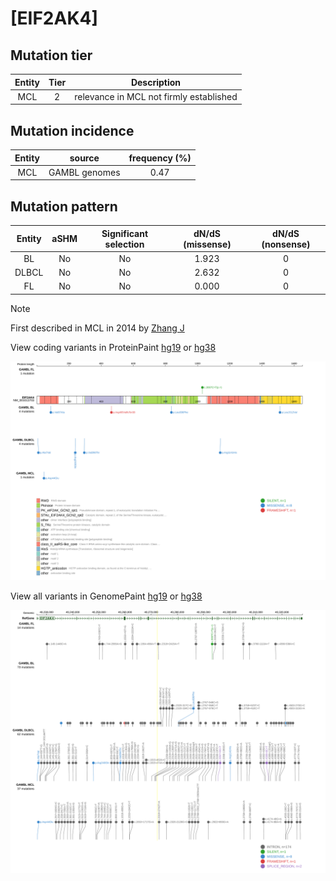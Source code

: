 # [EIF2AK4]

## Mutation tier

|Entity|Tier|Description                            |
|:------:|:----:|---------------------------------------|
|MCL   |2   |relevance in MCL not firmly established|
## Mutation incidence

|Entity|source       |frequency (%)|
|:------:|:-------------:|:-------------:|
|MCL   |GAMBL genomes|0.47         |

## Mutation pattern

|Entity|aSHM|Significant selection|dN/dS (missense)|dN/dS (nonsense)|
|:------:|:----:|:---------------------:|:----------------:|:----------------:|
|BL    |No  |No                   |1.923           |0               |
|DLBCL |No  |No                   |2.632           |0               |
|FL    |No  |No                   |0.000           |0               |


> [!NOTE]
> First described in MCL in 2014 by [Zhang J](https://pubmed.ncbi.nlm.nih.gov/24682267)


View coding variants in ProteinPaint [hg19](https://www.bcgsc.ca/downloads/morinlab/GAMBL/test/genes/EIF2AK4_protein.html)  or [hg38](https://www.bcgsc.ca/downloads/morinlab/GAMBL/test/genes/EIF2AK4_protein_hg38.html)

![image](images/proteinpaint/EIF2AK4_NM_001013703.svg)

View all variants in GenomePaint [hg19](https://www.bcgsc.ca/downloads/morinlab/GAMBL/test/genes/EIF2AK4.html)  or [hg38](https://www.bcgsc.ca/downloads/morinlab/GAMBL/test/genes/EIF2AK4_hg38.html)

![image](images/proteinpaint/EIF2AK4.svg)
